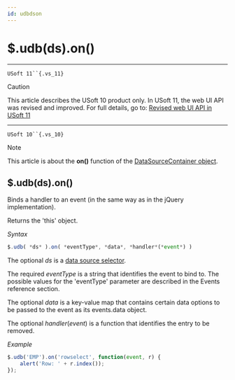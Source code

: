 ```yaml
---
id: udbdson
---
```


# $.udb(ds).on()



----

`USoft 11``{.vs_11}`

> [!CAUTION]
> This article describes the USoft 10 product only.
> In USoft 11, the web UI API was revised and improved. For full details, go to:
> [Revised web UI API in USoft 11](/docs/Web%20and%20app%20UIs/UDB%20udb/Revised%20web%20UI%20API%20in%20USoft%2011.md)

----

`USoft 10``{.vs_10}`

> [!NOTE]
> This article is about the **on()** function of the [DataSourceContainer object](/docs/Web%20and%20app%20UIs/UDB%20DataSourceContainer).

## **$.udb(ds).on()**

Binds a handler to an event (in the same way as in the jQuery implementation).

Returns the 'this' object.

*Syntax*

```js
$.udb( *ds* ).on( *eventType*, *data*, *handler*(*event*) )
```

The optional *ds* is a [data source selector](/docs/Web%20and%20app%20UIs/UDB%20DataSourceMetaContainer/UDB%20DataSourceMetaContainer%20object.md).

The required *eventType* is a string that identifies the event to bind to. The possible values for the 'eventType' parameter are described in the Events reference section.

The optional *data* is a key-value map that contains certain data options to be passed to the event as its events.data object.

The optional *handler*(*event*) is a function that identifies the entry to be removed.

*Example*

```js
$.udb('EMP').on('rowselect', function(event, r) {
    alert('Row: ' + r.index());
});
```

 